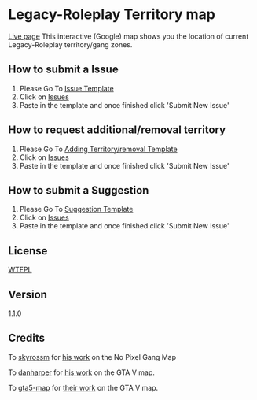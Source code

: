 Legacy-Roleplay Territory map
====
[Live page](https://milan345.github.io/legacybd_gangmap/)
This interactive (Google) map shows you the location of current Legacy-Roleplay territory/gang zones.


## How to submit a Issue

1. Please Go To [Issue Template](https://github.com/W1lsonCodes/legacy-map-issue-tracker/blob/master/template/issues.md)
2. Click on [Issues](https://github.com/W1lsonCodes/legacy-map-issue-tracker/issues)
3. Paste in the template and once finished click 'Submit New Issue'

## How to request additional/removal territory
1. Please Go To [Adding Territory/removal Template](https://github.com/W1lsonCodes/legacy-map-issue-tracker/blob/master/template/add_territory.md)
2. Click on [Issues](https://github.com/Milan345/legacybangladesh_gangmap/issues)
3. Paste in the template and once finished click 'Submit New Issue'

## How to submit a Suggestion
1. Please Go To [Suggestion Template](https://github.com/W1lsonCodes/legacy-map-issue-tracker/blob/master/template/suggestion.md)
2. Click on [Issues](https://github.com/Milan345/legacybangladesh_gangmap/issues)
3. Paste in the template and once finished click 'Submit New Issue'

## License

[WTFPL](LICENSE)

## Version

1.1.0

## Credits

To [skyrossm](https://github.com/skyrossm) for [his work](https://github.com/skyrossm/np-gangmap) on the No Pixel Gang Map

To [danharper](https://github.com/danharper/) for [his work](https://github.com/danharper/GTAV) on the GTA V map.

To [gta5-map](https://github.com/gta5-map) for [their work](https://github.com/gta5-map/gta5-map.github.io) on the GTA V map.